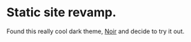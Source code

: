 # Static site revamp.

Found this really cool dark theme, [Noir](https://github.com/essentialenemy/noir) and decide to try it out.
